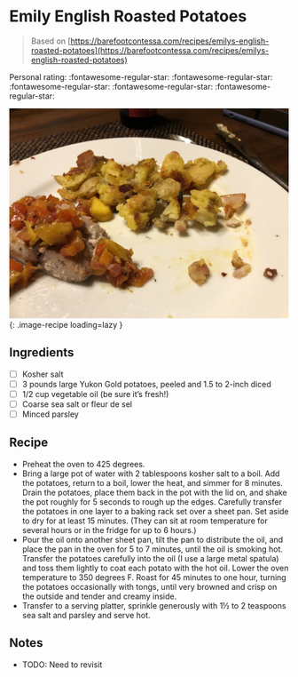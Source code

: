 <!-- Do not modify sections with "AUTO-*". They are updated by make.py -->

# Emily English Roasted Potatoes

> Based on [https://barefootcontessa.com/recipes/emilys-english-roasted-potatoes](https://barefootcontessa.com/recipes/emilys-english-roasted-potatoes)

<!-- rating=0; (User can specify rating on scale of 1-5) -->
<!-- AUTO-UserRating -->
Personal rating: :fontawesome-regular-star: :fontawesome-regular-star: :fontawesome-regular-star: :fontawesome-regular-star: :fontawesome-regular-star:
<!-- /AUTO-UserRating -->

<!-- name_image=emily_english_roasted_potatoes.jpeg; (User can specify image name if multiple exist) -->
<!-- AUTO-Image -->
![emily_english_roasted_potatoes.jpeg](./emily_english_roasted_potatoes.jpeg){: .image-recipe loading=lazy }
<!-- /AUTO-Image -->

## Ingredients

* [ ] Kosher salt
* [ ] 3 pounds large Yukon Gold potatoes, peeled and 1.5 to 2-inch diced
* [ ] 1/2 cup vegetable oil (be sure it’s fresh!)
* [ ] Coarse sea salt or fleur de sel
* [ ] Minced parsley

## Recipe

* Preheat the oven to 425 degrees.
* Bring a large pot of water with 2 tablespoons kosher salt to a boil.  Add the potatoes, return to a boil, lower the heat, and simmer for 8 minutes.  Drain the potatoes, place them back in the pot with the lid on, and shake the pot roughly for 5 seconds to rough up the edges.  Carefully transfer the potatoes in one layer to a baking rack set over a sheet pan.  Set aside to dry for at least 15 minutes.  (They can sit at room temperature for several hours or in the fridge for up to 6 hours.)
* Pour the oil onto another sheet pan, tilt the pan to distribute the oil, and place the pan in the oven for 5 to 7 minutes, until the oil is smoking hot.  Transfer the potatoes carefully into the oil (I use a large metal spatula) and toss them lightly to coat each potato with the hot oil. Lower the oven temperature to 350 degrees F. Roast for 45 minutes to one hour, turning the potatoes occasionally with tongs, until very browned and crisp on the outside and tender and creamy inside.
* Transfer to a serving platter, sprinkle generously with 1½ to 2 teaspoons sea salt and parsley and serve hot.

## Notes

* TODO: Need to revisit
